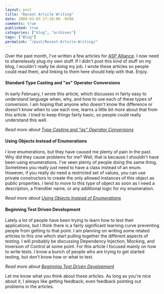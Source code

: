 ```yaml
---
layout: post
title: "Recent Article Writing"
date: 2009-03-03 17:38:00 -0500
comments: true
published: true
categories: ["blog", "archives"]
tags: ["Blog"]
permalink: "/post/Recent-Article-Writing/"
---
```

<!-- more -->

<p>Over the past month, I've written a few articles for <a href="http://aspalliance.com/" target="_blank">ASP Alliance</a>. I now need to shamelessly plug my own stuff. If I didn't post this kind of stuff on my blog, I wouldn't really be doing my job. I wrote these articles so people could read them, and linking to them here should help with that. Enjoy.</p>
<h4>Standard Type Casting and "as" Operator Conversions</h4>
<p>In early February, I wrote this article, which discusses in fairly easy to understand language when, why, and how to use each of these types of conversion. I am hoping that anyone who doesn't know the difference or doesn't know when to use each one, learns a little bit more about that from this article. I tried to keep things fairly basic, so people could really understand this well.</p>
<p><em>Read more about </em><a href="http://aspalliance.com/1811_Standard_Type_Casting_and_as_Operator_Conversions" target="_blank"><em>Type Casting and "as" Operator Conversions</em></a></p>
<h4>Using Objects Instead of Enumerations</h4>
<p>I love enumerations, but they have caused me plenty of pain in the past. Why did they cause problems for me? Well, that is because I shouldn't have been using enumerations. I've seen plenty of people doing the same thing. Sometimes you really just need to have a class instead of an enum. However, if you really do need a restricted set of values, you can use private constructors to create the only allowed instances of this object as public properties. I tend to move to this type of object as soon as I need a description, a friendlier name, or any additional logic for my enumeration.</p>
<p><em>Read more about </em><a href="http://aspalliance.com/1812_Using_Objects_Instead_of_Enumerations" target="_blank"><em>Using Objects Instead of Enumerations</em></a></p>
<h4>Beginning Test Driven Development</h4>
<p>Lately a lot of people have been trying to learn how to test their applications, but I think there is a fairly significant learning curve preventing people from getting to that point. I am planning on writing some related articles to this one which start pulling together the different aspects of testing. I will probably be discussing Dependency Injection, Mocking, and Inversion of Control at some point. For this article I focused mainly on how to write tests. I know a bunch of people who are trying to get started testing, but don't know how or what to test.</p>
<p><em>Read more about </em><a href="http://aspalliance.com/1823_Beginning_Test_Driven_Development" target="_blank"><em>Beginning Test Driven Development</em></a></p>
<p>Let me know what you think about these articles. As long as you're nice about it, I always like getting feedback; even feedback pointing out problems in the articles.</p>
